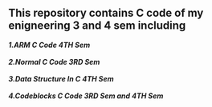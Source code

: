 ## This repository contains C code of my enigneering 3 and 4 sem including


***1.ARM C Code 4TH Sem***<br><br>
***2.Normal C Code 3RD Sem*** <br><br>
***3.Data Structure In C 4TH Sem***<br><br>
***4.Codeblocks C Code 3RD Sem and 4TH Sem***<br><br>

